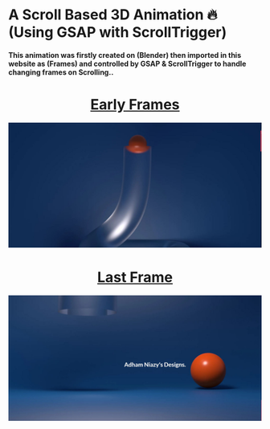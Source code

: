 # A Scroll Based 3D Animation 🔥 (Using GSAP with ScrollTrigger)

#### This animation was firstly created on (Blender) then imported in this website as (Frames) and controlled by GSAP & ScrollTrigger to handle changing frames on Scrolling..

<h1 align="center" style="text-decoration: underline">
  Early Frames
</h1>

![Home Screen](Early.JPG)

<h1 align="center" style="text-decoration: underline">
  Last Frame
</h1>

![Late Screen](Late.JPG)